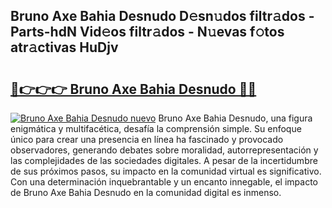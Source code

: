 ## Bruno Axe Bahia Desnudo D𝚎sn𝚞dos filtr𝚊dos - Parts-hdN Vid𝚎os filtr𝚊dos - N𝚞evas f𝚘tos atr𝚊ctivas HuDjv

# <h2><a href="http://mb81zvt.tromn.icu/?c=Bruno+Axe+Bahia+Desnudo">🔗👉👉👉 Bruno Axe Bahia Desnudo 🔗🔗</a></h2>

[![Bruno Axe Bahia Desnudo nuevo](https://i.imgur.com/pEAQMta.gif)](http://mb81zvt.tromn.icu/?c=Bruno+Axe+Bahia+Desnudo)
Bruno Axe Bahia Desnudo, una figura enigmática y multifacética, desafía la comprensión simple. Su enfoque único para crear una presencia en línea ha fascinado y provocado observadores, generando debates sobre moralidad, autorrepresentación y las complejidades de las sociedades digitales. A pesar de la incertidumbre de sus próximos pasos, su impacto en la comunidad virtual es significativo. Con una determinación inquebrantable y un encanto innegable, el impacto de Bruno Axe Bahia Desnudo en la comunidad digital es inmenso.
